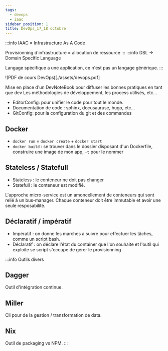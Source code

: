 ```yaml
---
tags:
  - devops
  - iaac
sidebar_position: 1
title: DevOps_17_18 octobre
---
```


:::info
IAAC = Infrastructure As A Code

Provisionning d'infrastructure = allocation de ressource
:::
:::info
DSL -> Domain Specific Language

Langage spécifique a une application, ce n'est pas un langage générique.
:::

!(PDF de cours DevOps)[./assets/devops.pdf]

Mise en place d'un DevNoteBook pour diffuser les bonnes pratiques en tant que dev
Les méthodologies de développement, les process utilisés, etc...

* EditorConfig: pour unifier le code pour tout le monde.
* Documentation de code : sphinx, docusauruse, hugo, etc...
* GitConfig: pour la configuration du git et des commandes

## Docker

* `docker run` = `docker create` + `docker start`
* `docker build` : se trouver dans le dossier disposant d'un Dockerfile, construire une image de mon app, `-t` pour le nommer

## Stateless / Statefull

* Stateless : le conteneur ne doit pas changer
* Statefull : le conteneur est modifié.

L'approche micro-service est un amoncellement de conteneurs qui sont relié à un bus-manager. Chaque conteneur doit être immutable et avoir une seule resposabilité.

## Déclaratif / impératif

* Impératif : on donne les marches à suivre pour effectuer les tâches, comme un script bash.
* Déclaratif : on déclare l'état du container que l'on souhaite et l'outil qui exploite se script s'occupe de gérer le provisionning

:::info Outils divers

## Dagger

Outil d'intégration continue.

## Miller

Cli pour de la gestion / transformation de data.

## Nix

Outil de packaging vs NPM.
:::
